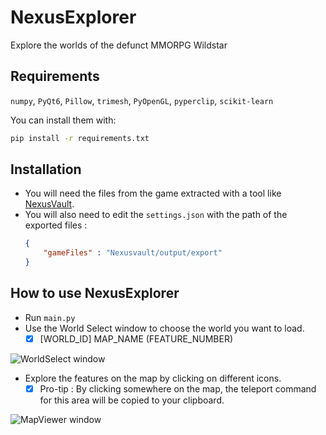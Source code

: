 # NexusExplorer
Explore the worlds of the defunct MMORPG Wildstar

## Requirements
`numpy`, `PyQt6`, `Pillow`, `trimesh`, `PyOpenGL`, `pyperclip`, `scikit-learn`

You can install them with:
```bash
pip install -r requirements.txt
```

## Installation
- You will need the files from the game extracted with a tool like [NexusVault](https://github.com/MarbleBag/NexusVault-CLI).
- You will also need to edit the `settings.json` with the path of the exported files :
  ```JSON
  {
      "gameFiles" : "Nexusvault/output/export"
  }
  ```

## How to use NexusExplorer
- Run `main.py`
- Use the World Select window to choose the world you want to load.
  - [x] [WORLD_ID] MAP_NAME (FEATURE_NUMBER)

![WorldSelect window](https://github.com/charlesmasse/NexusExplorer/blob/main/images/worldSelect.png "WorldSelect")

- Explore the features on the map by clicking on different icons.
  - [x] Pro-tip : By clicking somewhere on the map, the teleport command for this area will be copied to your clipboard.

![MapViewer window](https://github.com/charlesmasse/NexusExplorer/blob/main/images/mapViewer.png "MapViewer")
